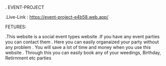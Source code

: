  . EVENT-PROJECT

  .Live-Link : https://event-project-e4b58.web.app/

 FETURES:

 .This website is a social event types website
 .If you have any event parties you can contact them
 . Here you can easily organaized your party without any problem
 . You will save a lot of time and money when you use this website 
 . Through this you can easily book any of your weedings, Birthday, Retirnment etc parties